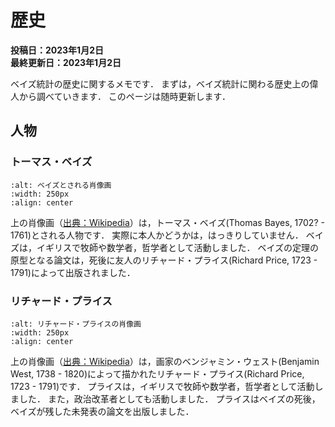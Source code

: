 # 歴史
**投稿日：2023年1月2日<br>最終更新日：2023年1月2日**

ベイズ統計の歴史に関するメモです．
まずは，ベイズ統計に関わる歴史上の偉人から調べていきます．
このページは随時更新します．

## 人物
### トーマス・ベイズ

```{image} https://upload.wikimedia.org/wikipedia/commons/d/d4/Thomas_Bayes.gif
:alt: ベイズとされる肖像画
:width: 250px
:align: center
```

上の肖像画（[出典：Wikipedia](https://ja.wikipedia.org/wiki/%E3%83%88%E3%83%BC%E3%83%9E%E3%82%B9%E3%83%BB%E3%83%99%E3%82%A4%E3%82%BA)）は，トーマス・ベイズ(Thomas Bayes, 1702? - 1761)とされる人物です．
実際に本人かどうかは，はっきりしていません．
ベイズは，イギリスで牧師や数学者，哲学者として活動しました．
ベイズの定理の原型となる論文は，死後に友人のリチャード・プライス(Richard Price, 1723 - 1791)によって出版されました．

### リチャード・プライス

```{image} https://upload.wikimedia.org/wikipedia/commons/thumb/1/1d/Richard_Price_West.jpg/330px-Richard_Price_West.jpg
:alt: リチャード・プライスの肖像画
:width: 250px
:align: center
```

上の肖像画（[出典：Wikipedia](https://en.wikipedia.org/wiki/Richard_Price)）は，画家のベンジャミン・ウェスト(Benjamin West, 1738 - 1820)によって描かれたリチャード・プライス(Richard Price, 1723 - 1791)です．
プライスは，イギリスで牧師や数学者，哲学者として活動しました．
また，政治改革者としても活動しました．
プライスはベイズの死後，ベイズが残した未発表の論文を出版しました．